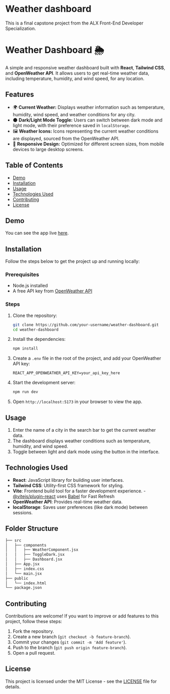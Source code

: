 # Weather dashboard

This is a final capstone project from the ALX Front-End Developer Specialization. 

# Weather Dashboard 🌦️

A simple and responsive weather dashboard built with **React**, **Tailwind CSS**, and **OpenWeather API**. It allows users to get real-time weather data, including temperature, humidity, and wind speed, for any location.

## Features
- 🌍 **Current Weather:** Displays weather information such as temperature, humidity, wind speed, and weather conditions for any city.
- 🌑 **Dark/Light Mode Toggle:** Users can switch between dark mode and light mode, with their preference saved in `localStorage`.
- 🖼️ **Weather Icons:** Icons representing the current weather conditions are displayed, sourced from the OpenWeather API.
- 📱 **Responsive Design:** Optimized for different screen sizes, from mobile devices to large desktop screens.
  
## Table of Contents
- [Demo](#demo)
- [Installation](#installation)
- [Usage](#usage)
- [Technologies Used](#technologies-used)
- [Contributing](#contributing)
- [License](#license)

## Demo
You can see the app live [here](https://tourmaline-kelpie-099a44.netlify.app/).

## Installation
Follow the steps below to get the project up and running locally:

### Prerequisites
- Node.js installed
- A free API key from [OpenWeather API](https://openweathermap.org/)

### Steps

1. Clone the repository:
   ```bash
   git clone https://github.com/your-username/weather-dashboard.git
   cd weather-dashboard
   ```

2. Install the dependencies:
   ```bash
   npm install
   ```

3. Create a `.env` file in the root of the project, and add your OpenWeather API key:
   ```
   REACT_APP_OPENWEATHER_API_KEY=your_api_key_here
   ```

4. Start the development server:
   ```bash
   npm run dev
   ```

5. Open `http://localhost:5173` in your browser to view the app.

## Usage

1. Enter the name of a city in the search bar to get the current weather data.
2. The dashboard displays weather conditions such as temperature, humidity, and wind speed.
3. Toggle between light and dark mode using the button in the interface.

## Technologies Used

- **React**: JavaScript library for building user interfaces.
- **Tailwind CSS**: Utility-first CSS framework for styling.
- **Vite**: Frontend build tool for a faster development experience. - [@vitejs/plugin-react](https://github.com/vitejs/vite-plugin-react/blob/main/packages/plugin-react/README.md) uses [Babel](https://babeljs.io/) for Fast Refresh
- **OpenWeather API**: Provides real-time weather data.
- **localStorage**: Saves user preferences (like dark mode) between sessions.

## Folder Structure

```bash
├── src
│   ├── components
│   │   ├── WeatherComponent.jsx
│   │   ├── ToggleDark.jsx
│   │   ├── Dashboard.jsx
│   ├── App.jsx
│   ├── index.css
│   └── main.jsx
├── public
│   └── index.html
└── package.json
```

## Contributing
Contributions are welcome! If you want to improve or add features to this project, follow these steps:
1. Fork the repository.
2. Create a new branch (`git checkout -b feature-branch`).
3. Commit your changes (`git commit -m 'Add feature'`).
4. Push to the branch (`git push origin feature-branch`).
5. Open a pull request.

## License
This project is licensed under the MIT License - see the [LICENSE](LICENSE) file for details.

